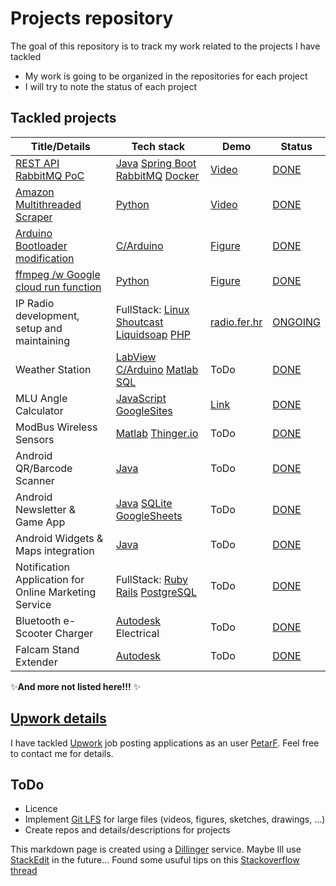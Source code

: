 # Projects repository
The goal of this repository is to track my work related to the projects I have tackled
- My work is going to be organized in the repositories for each project
- I will try to note the status of each project 

## Tackled projects

| Title/Details |Tech stack | Demo | Status | 
| ------ | ------ | ------ |  ------ | 
| [REST API RabbitMQ PoC](https://www.upwork.com/jobs/Spring-Boot-REST-API-for-RabbitMQ_~021873669091556779918) | [Java] [Spring Boot] [RabbitMQ] [Docker] | [Video]() | [DONE](https://github.com/PeFra1/spring-boot-rest-rabbitmq-maven) | 
| [Amazon Multithreaded Scraper](https://www.upwork.com/jobs/~021870212147258088337) | [Python] | [Video](https://drive.google.com/file/d/1l8YDp_bUg8GAWAhOMr1eVnmFKw2PyPqr/view?usp=drive_link) | [DONE](https://github.com/PeFra1/scrape-amazon-beautifulsoup-scrapeops) | 
| [Arduino Bootloader modification](https://www.upwork.com/jobs/~021871125165750700459) | [C/Arduino] | [Figure](https://drive.google.com/file/d/17EjCpqM3ggn_R3xNX1eTbopMMW9fhHmw/view?usp=drive_link) | [DONE](https://github.com/PeFra1/arduino-bootloader) | 
| [ffmpeg /w Google cloud run function](https://www.upwork.com/jobs/Use-Audacity-source-and-ffmpeg-clean-audio-data_~021872544683774191181) | [Python] | [Figure]() | [DONE](https://github.com/PeFra1/ffmpeg-g-cloud-run-function) | 
| IP Radio development, setup and maintaining | FullStack: [Linux] [Shoutcast] [Liquidsoap] [PHP] | [radio.fer.hr](http://radio.fer.hr) | [ONGOING](https://gist.github.com/PeFra1/1aea38427cd31ec73d724308458fcf0f) |
| Weather Station | [LabView] [C/Arduino] [Matlab] [SQL] | ToDo |  [DONE]() | 
| MLU Angle Calculator | [JavaScript] [GoogleSites] | [Link](https://sites.google.com/site/mluanglecalculator/angle-calculator) |  [DONE]() | 
| ModBus Wireless Sensors | [Matlab] [Thinger.io] | ToDo |  [DONE]() | 
| Android QR/Barcode Scanner | [Java] | ToDo |  [DONE]() | 
| Android Newsletter & Game App | [Java] [SQLite] [GoogleSheets] | ToDo |  [DONE]() | 
| Android Widgets & Maps integration | [Java] | ToDo |  [DONE]() | 
| Notification Application for Online Marketing Service  | FullStack: [Ruby] [Rails] [PostgreSQL] | ToDo |  [DONE]() | 
| Bluetooth e-Scooter Charger  | [Autodesk] Electrical | ToDo |  [DONE]() |
| Falcam Stand Extender | [Autodesk] | ToDo |  [DONE]() |

✨**And more not listed here!!!** ✨

## [Upwork details](https://www.upwork.com/freelancers/~0122f809db1c461703)
I have tackled [Upwork] job posting 
applications as an user [PetarF](https://www.upwork.com/freelancers/~0122f809db1c461703).
Feel free to contact me for details.

## ToDo 
- Licence
- Implement [Git LFS](https://git-lfs.com/) for large files (videos, figures, sketches, drawings, ...)
- Create repos and details/descriptions for projects 

This markdown page is created using a [Dillinger] service. Maybe Ill use [StackEdit](https://stackedit.io/app#) in the future...
Found some usuful tips on this [Stackoverflow thread](https://stackoverflow.com/questions/9331281/how-can-i-test-what-my-readme-md-file-will-look-like-before-committing-to-github)

[//]: # (These are reference links used in the body of this note and get stripped out when the markdown processor does its job. There is no need to format nicely because it shouldn't be seen. Thanks SO - http://stackoverflow.com/questions/4823468/store-comments-in-markdown-syntax)

   [Upwork]: <https://www.upwork.com/>
   [Dillinger]: <https://dillinger.io/>
   [Python]: <https://www.python.org/>
   [Linux]: <https://www.linux.org/>
   [Shoutcast]: <https://www.shoutcast.com/>
   [Liquidsoap]: <https://www.liquidsoap.info/>
   [PHP]: <https://www.php.net/>
   [LabView]: <https://www.ni.com/en/shop/labview.html?srsltid=AfmBOorOUGSkl41B06pCDtS5HpT-twY_1T3T8AmXNItVNv7Q3_BFyko->
   [C/Arduino]: <https://www.arduino.cc/>
   [Matlab]: <https://www.mathworks.com/products/matlab.html>
   [SQL]: <https://en.wikipedia.org/wiki/SQL>
   [Autodesk]: <https://www.autodesk.com/>
   [JavaScript]: <https://www.javascript.com/>
   [GoogleSites]: <https://sites.google.com/site/horstwebdesign/about-google-sites>
   [Thinger.io]: <https://thinger.io/>
   [Java]: <https://www.java.com/en/>
   [SQLite]: <https://www.sqlite.org/>
   [GoogleSheets]: <https://workspace.google.com/products/sheets/>
   [Ruby]: <https://www.ruby-lang.org/en/>
   [Rails]: <https://rubyonrails.org/>
   [PostgreSQL]: <https://dillinger.io/>
   [Spring Boot]: <https://spring.io/projects/spring-boot> 
   [RabbitMQ]: <https://www.rabbitmq.com/>
   [Docker]: <https://www.docker.com/>
      
       
 
  
  
